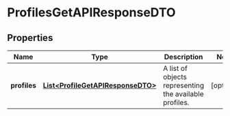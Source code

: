 

# ProfilesGetAPIResponseDTO


## Properties

| Name | Type | Description | Notes |
|------------ | ------------- | ------------- | -------------|
|**profiles** | [**List&lt;ProfileGetAPIResponseDTO&gt;**](ProfileGetAPIResponseDTO.md) | A list of objects representing the available profiles. |  [optional] |



